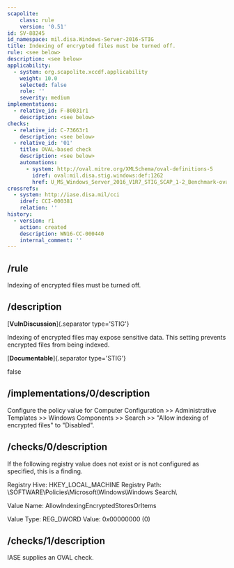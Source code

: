 ```yaml
---
scapolite:
    class: rule
    version: '0.51'
id: SV-88245
id_namespace: mil.disa.Windows-Server-2016-STIG
title: Indexing of encrypted files must be turned off.
rule: <see below>
description: <see below>
applicability:
  - system: org.scapolite.xccdf.applicability
    weight: 10.0
    selected: false
    role: ''
    severity: medium
implementations:
  - relative_id: F-80031r1
    description: <see below>
checks:
  - relative_id: C-73663r1
    description: <see below>
  - relative_id: '01'
    title: OVAL-based check
    description: <see below>
    automations:
      - system: http://oval.mitre.org/XMLSchema/oval-definitions-5
        idref: oval:mil.disa.stig.windows:def:1262
        href: U_MS_Windows_Server_2016_V1R7_STIG_SCAP_1-2_Benchmark-oval.xml
crossrefs:
  - system: http://iase.disa.mil/cci
    idref: CCI-000381
    relation: ''
history:
  - version: r1
    action: created
    description: WN16-CC-000440
    internal_comment: ''
---
```



## /rule

Indexing of encrypted files must be turned off.

## /description

[**VulnDiscussion**]{.separator type='STIG'}

Indexing of encrypted files may expose sensitive data. This setting prevents encrypted files from being indexed.

[**Documentable**]{.separator type='STIG'}

false

## /implementations/0/description

Configure the policy value for Computer Configuration >> Administrative Templates >> Windows Components >> Search >> "Allow indexing of encrypted files" to "Disabled".

## /checks/0/description

If the following registry value does not exist or is not configured as specified, this is a finding.

Registry Hive: HKEY_LOCAL_MACHINE
Registry Path: \SOFTWARE\Policies\Microsoft\Windows\Windows Search\

Value Name: AllowIndexingEncryptedStoresOrItems

Value Type: REG_DWORD
Value: 0x00000000 (0)

## /checks/1/description

IASE supplies an OVAL check.
